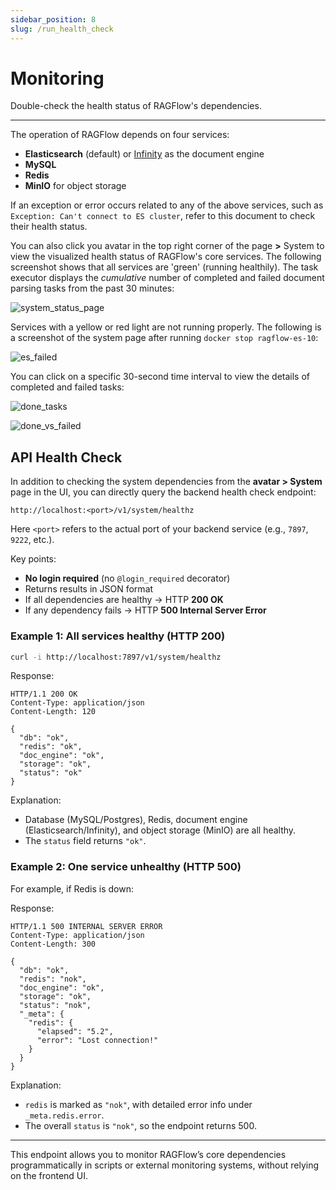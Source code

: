 ```yaml
---
sidebar_position: 8
slug: /run_health_check
---
```


# Monitoring

Double-check the health status of RAGFlow's dependencies.

---

The operation of RAGFlow depends on four services:

- **Elasticsearch** (default) or [Infinity](https://github.com/infiniflow/infinity) as the document engine
- **MySQL**
- **Redis**
- **MinIO** for object storage

If an exception or error occurs related to any of the above services, such as `Exception: Can't connect to ES cluster`, refer to this document to check their health status.

You can also click you avatar in the top right corner of the page **>** System to view the visualized health status of RAGFlow's core services. The following screenshot shows that all services are 'green' (running healthily). The task executor displays the *cumulative* number of completed and failed document parsing tasks from the past 30 minutes:

![system_status_page](https://github.com/user-attachments/assets/b0c1a11e-93e3-4947-b17a-1bfb4cdab6e4)

Services with a yellow or red light are not running properly. The following is a screenshot of the system page after running `docker stop ragflow-es-10`:

![es_failed](https://github.com/user-attachments/assets/06056540-49f5-48bf-9cc9-a7086bc75790)

You can click on a specific 30-second time interval to view the details of completed and failed tasks:

![done_tasks](https://github.com/user-attachments/assets/49b25ec4-03af-48cf-b2e5-c892f6eaa261)

![done_vs_failed](https://github.com/user-attachments/assets/eaa928d0-a31c-4072-adea-046091e04599)

## API Health Check

In addition to checking the system dependencies from the **avatar > System** page in the UI, you can directly query the backend health check endpoint:

```
http://localhost:<port>/v1/system/healthz
```

Here `<port>` refers to the actual port of your backend service (e.g., `7897`, `9222`, etc.).

Key points:
- **No login required** (no `@login_required` decorator)
- Returns results in JSON format
- If all dependencies are healthy → HTTP **200 OK**
- If any dependency fails → HTTP **500 Internal Server Error**

### Example 1: All services healthy (HTTP 200)

```bash
curl -i http://localhost:7897/v1/system/healthz
```

Response:

```http
HTTP/1.1 200 OK
Content-Type: application/json
Content-Length: 120

{
  "db": "ok",
  "redis": "ok",
  "doc_engine": "ok",
  "storage": "ok",
  "status": "ok"
}
```

Explanation:
- Database (MySQL/Postgres), Redis, document engine (Elasticsearch/Infinity), and object storage (MinIO) are all healthy.
- The `status` field returns `"ok"`.

### Example 2: One service unhealthy (HTTP 500)

For example, if Redis is down:

Response:

```http
HTTP/1.1 500 INTERNAL SERVER ERROR
Content-Type: application/json
Content-Length: 300

{
  "db": "ok",
  "redis": "nok",
  "doc_engine": "ok",
  "storage": "ok",
  "status": "nok",
  "_meta": {
    "redis": {
      "elapsed": "5.2",
      "error": "Lost connection!"
    }
  }
}
```

Explanation:
- `redis` is marked as `"nok"`, with detailed error info under `_meta.redis.error`.
- The overall `status` is `"nok"`, so the endpoint returns 500.

---

This endpoint allows you to monitor RAGFlow’s core dependencies programmatically in scripts or external monitoring systems, without relying on the frontend UI.
